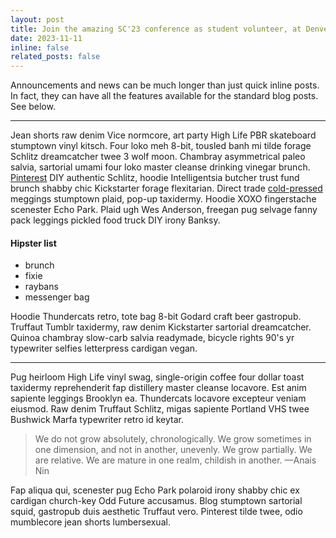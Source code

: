 ```yaml
---
layout: post
title: Join the amazing SC'23 conference as student volunteer, at Denver, Colorado. Together with our extraordinary team at OSU!
date: 2023-11-11
inline: false
related_posts: false
---
```


Announcements and news can be much longer than just quick inline posts. In fact, they can have all the features available for the standard blog posts. See below.

---

Jean shorts raw denim Vice normcore, art party High Life PBR skateboard stumptown vinyl kitsch. Four loko meh 8-bit, tousled banh mi tilde forage Schlitz dreamcatcher twee 3 wolf moon. Chambray asymmetrical paleo salvia, sartorial umami four loko master cleanse drinking vinegar brunch. <a href="https://www.pinterest.com">Pinterest</a> DIY authentic Schlitz, hoodie Intelligentsia butcher trust fund brunch shabby chic Kickstarter forage flexitarian. Direct trade <a href="https://en.wikipedia.org/wiki/Cold-pressed_juice">cold-pressed</a> meggings stumptown plaid, pop-up taxidermy. Hoodie XOXO fingerstache scenester Echo Park. Plaid ugh Wes Anderson, freegan pug selvage fanny pack leggings pickled food truck DIY irony Banksy.

#### Hipster list

<ul>
    <li>brunch</li>
    <li>fixie</li>
    <li>raybans</li>
    <li>messenger bag</li>
</ul>

Hoodie Thundercats retro, tote bag 8-bit Godard craft beer gastropub. Truffaut Tumblr taxidermy, raw denim Kickstarter sartorial dreamcatcher. Quinoa chambray slow-carb salvia readymade, bicycle rights 90's yr typewriter selfies letterpress cardigan vegan.

---

Pug heirloom High Life vinyl swag, single-origin coffee four dollar toast taxidermy reprehenderit fap distillery master cleanse locavore. Est anim sapiente leggings Brooklyn ea. Thundercats locavore excepteur veniam eiusmod. Raw denim Truffaut Schlitz, migas sapiente Portland VHS twee Bushwick Marfa typewriter retro id keytar.

> We do not grow absolutely, chronologically. We grow sometimes in one dimension, and not in another, unevenly. We grow partially. We are relative. We are mature in one realm, childish in another.
> —Anais Nin

Fap aliqua qui, scenester pug Echo Park polaroid irony shabby chic ex cardigan church-key Odd Future accusamus. Blog stumptown sartorial squid, gastropub duis aesthetic Truffaut vero. Pinterest tilde twee, odio mumblecore jean shorts lumbersexual.
